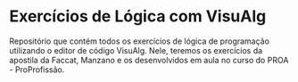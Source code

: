 <h1>Exercícios de Lógica com VisuAlg</h1>
Repositório que contém todos os exercícios de lógica de programação utilizando o editor de código VisuAlg. Nele, teremos os exercícios da apostila da Faccat, Manzano e os desenvolvidos em aula no curso do PROA - ProProfissão.
